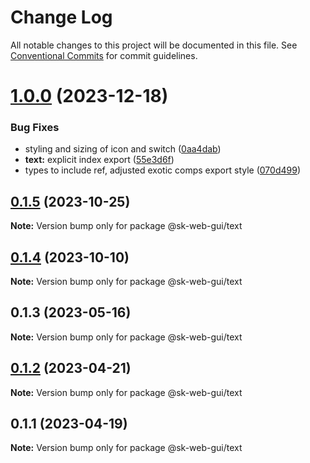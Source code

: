 # Change Log

All notable changes to this project will be documented in this file.
See [Conventional Commits](https://conventionalcommits.org) for commit guidelines.

# [1.0.0](https://github.com/Sundsvallskommun/web-shared-components/compare/@sk-web-gui/text@0.1.5...@sk-web-gui/text@1.0.0) (2023-12-18)

### Bug Fixes

- styling and sizing of icon and switch ([0aa4dab](https://github.com/Sundsvallskommun/web-shared-components/commit/0aa4dab97bb6c1fbc01a22f655baf6248bfd36f2))
- **text:** explicit index export ([55e3d6f](https://github.com/Sundsvallskommun/web-shared-components/commit/55e3d6ff6b349376ec522c310427e9c7693fdb0b))
- types to include ref, adjusted exotic comps export style ([070d499](https://github.com/Sundsvallskommun/web-shared-components/commit/070d4990ecea5d5ce90ebdd684a381bb8ad95861))

## [0.1.5](https://github.com/Sundsvallskommun/web-shared-components/compare/@sk-web-gui/text@0.1.4...@sk-web-gui/text@0.1.5) (2023-10-25)

**Note:** Version bump only for package @sk-web-gui/text

## [0.1.4](https://github.com/Sundsvallskommun/web-shared-components/compare/@sk-web-gui/text@0.1.3...@sk-web-gui/text@0.1.4) (2023-10-10)

**Note:** Version bump only for package @sk-web-gui/text

## 0.1.3 (2023-05-16)

**Note:** Version bump only for package @sk-web-gui/text

## [0.1.2](https://github.com/Sundsvallskommun/web-shared-components/compare/@sk-web-gui/text@0.1.1...@sk-web-gui/text@0.1.2) (2023-04-21)

**Note:** Version bump only for package @sk-web-gui/text

## 0.1.1 (2023-04-19)

**Note:** Version bump only for package @sk-web-gui/text

